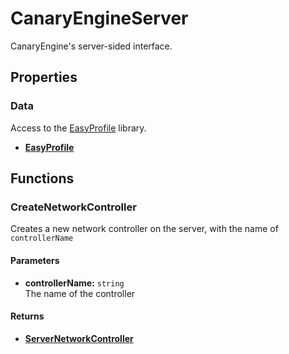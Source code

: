 # CanaryEngineServer <Badge type="danger" text="server" />

CanaryEngine's server-sided interface.

## Properties

### Data <Badge type="tip" text="read only" />

Access to the [EasyProfile](/api/libraries/data/easyprofile) library.

* **[EasyProfile](/api/libraries/data/easyprofile)**

## Functions

### CreateNetworkController

Creates a new network controller on the server, with the name of `controllerName`

#### Parameters

* **controllerName:** `string`\
The name of the controller

#### Returns

* **[ServerNetworkController](/api/controllers/network/server)**